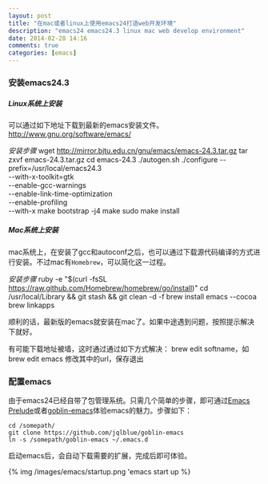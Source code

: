 ```yaml
---
layout: post
title: "在mac或者linux上使用emacs24打造web开发环境"
description: "emacs24 emacs24.3 linux mac web develop environment"
date: 2014-02-28 14:16
comments: true
categories: [emacs]
---
```


### 安装emacs24.3 ###

##### Linux系统上安装 #####

可以通过如下地址下载到最新的emacs安装文件。
    http://www.gnu.org/software/emacs/
    
*安装步骤*
    wget http://mirror.bjtu.edu.cn/gnu/emacs/emacs-24.3.tar.gz
    tar zxvf emacs-24.3.tar.gz
    cd emacs-24.3
    ./autogen.sh
    ./configure --prefix=/usr/local/emacs24.3 \
    --with-x-toolkit=gtk \
    --enable-gcc-warnings \
    --enable-link-time-optimization \
    --enable-profiling \
    --with-x
    make bootstrap -j4
    make
    sudo make install
    
##### Mac系统上安装 #####

mac系统上，在安装了gcc和autoconf之后，也可以通过下载源代码编译的方式进行安装。不过mac有`Homebrew`，可以简化这一过程。

*安装步骤*
    ruby -e "$(curl -fsSL https://raw.github.com/Homebrew/homebrew/go/install)"
    cd /usr/local/Library && git stash && git clean -d -f
    brew install emacs --cocoa
    brew linkapps

顺利的话，最新版的emacs就安装在mac了。如果中途遇到问题，按照提示解决下就好。

有可能下载地址被墙，这时通过通过如下方式解决：
    brew edit softname，如 brew edit emacs
    修改其中的url，保存退出
    
### 配置emacs ###

由于emacs24已经自带了包管理系统。只需几个简单的步骤，即可通过[Emacs Prelude](https://github.com/bbatsov/prelude)或者[goblin-emacs](https://github.com/jqlblue/goblin-emacs)体验emacs的魅力。步骤如下：

    cd /somepath/
    git clone https://github.com/jqlblue/goblin-emacs
    ln -s /somepath/goblin-emacs ~/.emacs.d

启动emacs后，会自动下载需要的扩展，完成后即可体验。

{% img /images/emacs/startup.png 'emacs start up %}
